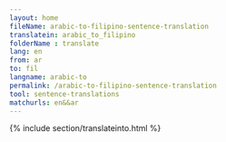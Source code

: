 ```yaml
---
layout: home
fileName: arabic-to-filipino-sentence-translation
translatein: arabic_to_filipino
folderName : translate
lang: en
from: ar
to: fil
langname: arabic-to
permalink: /arabic-to-filipino-sentence-translation
tool: sentence-translations
matchurls: en&&ar
---
```

{% include section/translateinto.html %}
